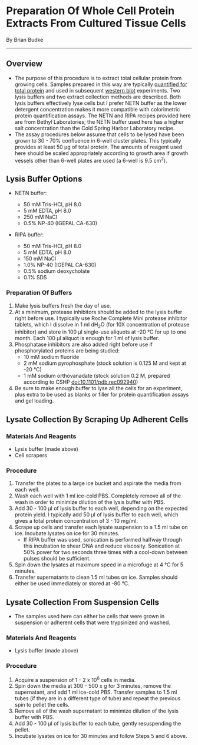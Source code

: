 # Preparation Of Whole Cell Protein Extracts From Cultured Tissue Cells
By Brian Budke
___
## Overview
- The purpose of this procedure is to extract total cellular protein from growing cells. Samples prepared in this way are typically [quantified for total protein](Protein_Quant.md) and used in subsequent [western blot](Western_Blotting.md) experiments. Two lysis buffers and two extract collection methods are described. Both lysis buffers effectively lyse cells but I prefer NETN buffer as the lower detergent concentration makes it more compatible with colorimetric protein quantification assays. The NETN and RIPA recipes provided here are from Bethyl Laboratories; the NETN buffer used here has a higher salt concentration than the Cold Spring Harbor Laboratory recipe.
- The assay procedures below assume that cells to be lysed have been grown to 30 - 70% confluence in 6-well cluster plates. This typically provides at least 50 μg of total protein. The amounts of reagent used here should be scaled appropriately according to growth area if growth vessels other than 6-well plates are used (a 6-well is 9.5 cm<sup>2</sup>).

## Lysis Buffer Options
- NETN buffer:
	- 50 mM Tris-HCl, pH 8.0
	- 5 mM EDTA, pH 8.0
	- 250 mM NaCl
	- 0.5% NP-40 (IGEPAL CA-630)

- RIPA buffer:
	- 50 mM Tris-HCl, pH 8.0
	- 5 mM EDTA, pH 8.0
	- 150 mM NaCl
	- 1.0% NP-40 (IGEPAL CA-630)
	- 0.5% sodium deoxycholate
	- 0.1% SDS

### Preparation Of Buffers
1. Make lysis buffers fresh the day of use.
1. At a minimum, protease inhibitors should be added to the lysis buffer right before use. I typically use Roche Complete Mini protease inhibitor tablets, which I dissolve in 1 ml dH<sub>2</sub>O (for 10X concentration of protease inhibitor) and store in 100 μl single-use aliquots at -20 °C for up to one month. Each 100 μl aliquot is enough for 1 ml of lysis buffer.
1. Phosphatase inhibitors are also added right before use if phosphorylated proteins are being studied:
	- 10 mM sodium fluoride
	- 2 mM sodium pyrophosphate (stock solution is 0.125 M and kept at -20 °C)
	- 1 mM sodium orthovanadate (stock solution 0.2 M, prepared according to CSHP [doi:10.1101/pdb.rec092940](https://dx.doi.org/10.1101/pdb.rec092940))
1. Be sure to make enough buffer to lyse all the cells for an experiment, plus extra to be used as blanks or filler for protein quantification assays and gel loading.

## Lysate Collection By Scraping Up Adherent Cells
### Materials And Reagents
- Lysis buffer (made above)
- Cell scrapers

### Procedure
1. Transfer the plates to a large ice bucket and aspirate the media from each well.
1. Wash each well with 1 ml ice-cold PBS. Completely remove all of the wash in order to minimize dilution of the lysis buffer with PBS.
1. Add 30 - 100 μl of lysis buffer to each well, depending on the expected protein yield. I typically add 50 μl of lysis buffer to each well, which gives a total protein concentration of 3 - 10 mg/ml.
1. Scrape up cells and transfer each lysate suspension to a 1.5 ml tube on ice. Incubate lysates on ice for 30 minutes.
	- If RIPA buffer was used, sonication is performed halfway through this incubation to shear DNA and reduce viscosity. Sonication at 50% power for two seconds three times with a cool-down between pulses should be sufficient.
1. Spin down the lysates at maximum speed in a microfuge at 4 °C for 5 minutes.
1. Transfer supernatants to clean 1.5 ml tubes on ice. Samples should either be used immediately or stored at -80 °C.

## Lysate Collection From Suspension Cells
- The samples used here can either be cells that were grown in suspension or adherent cells that were trypsinized and washed.

### Materials And Reagents
- Lysis buffer (made above)

### Procedure
1. Acquire a suspension of 1 - 2 x 10<sup>6</sup> cells in media.
1. Spin down the media at 300 - 500 x g for 3 minutes, remove the supernatant, and add 1 ml ice-cold PBS. Transfer samples to 1.5 ml tubes (if they are in a different type of tube) and repeat the previous spin to pellet the cells.
1. Remove all of the wash supernatant to minimize dilution of the lysis buffer with PBS.
1. Add 30 - 100 μl of lysis buffer to each tube, gently resuspending the pellet.
1. Incubate lysates on ice for 30 minutes and follow Steps 5 and 6 above.